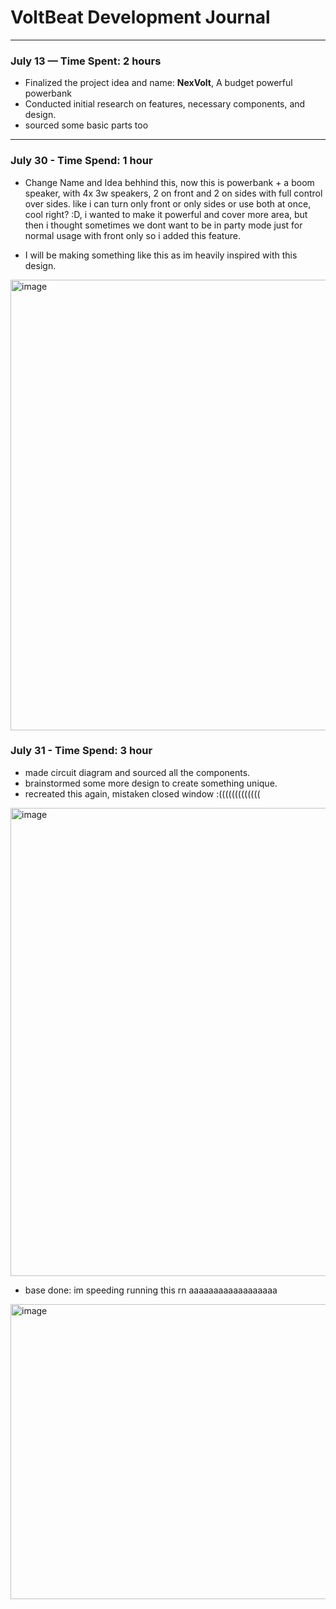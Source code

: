 # VoltBeat Development Journal

---

### July 13 — Time Spent: 2 hours

* Finalized the project idea and name: **NexVolt**, A budget powerful powerbank
* Conducted initial research on features, necessary components, and design.
* sourced some basic parts too

---

### July 30 - Time Spend: 1 hour

* Change Name and Idea behhind this, now this is powerbank + a boom speaker, with 4x 3w speakers, 2 on front and 2 on sides with full control over sides. like i can turn only front or only sides or use both at once, cool right? :D, i wanted to make it powerful and cover more area, but then i thought sometimes we dont want to be in party mode just for normal usage with front only so i added this feature.
- I will be making something like this as im heavily inspired with this design.
<img width="1280" height="721" alt="image" src="https://github.com/user-attachments/assets/bdbef8be-0c5e-4518-a1a3-94e16d1d9726" />

### July 31 - Time Spend: 3 hour
- made circuit diagram and sourced all the components.
- brainstormed some more design to create something unique.
- recreated this again, mistaken closed window :(((((((((((((
 <img width="846" height="749" alt="image" src="https://github.com/user-attachments/assets/78e891d7-b4ea-45a6-8794-068ecdd9f918" />

- base done: im speeding running this rn aaaaaaaaaaaaaaaaaa
<img width="889" height="472" alt="image" src="https://github.com/user-attachments/assets/7cf5047f-eb5b-4329-a7b9-c78d147a69b1" />
